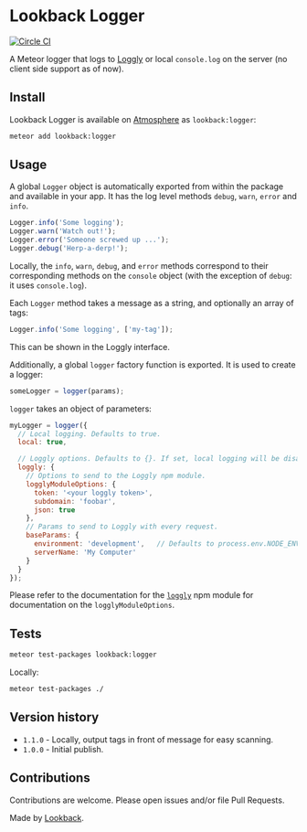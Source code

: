 # Lookback Logger

[![Circle CI](https://circleci.com/gh/lookback/meteor-logger.svg?style=svg)](https://circleci.com/gh/lookback/meteor-logger)

A Meteor logger that logs to [Loggly](https://www.loggly.com/) or local `console.log` on the server (no client side support as of now).

## Install

Lookback Logger is available on [Atmosphere](https://atmospherejs.com/lookback/logger) as `lookback:logger`:

```bash
meteor add lookback:logger
```

## Usage

A global `Logger` object is automatically exported from within the package and available in your app. It has the log level methods `debug`, `warn`, `error` and `info`.

```js
Logger.info('Some logging');
Logger.warn('Watch out!');
Logger.error('Someone screwed up ...');
Logger.debug('Herp-a-derp!');
```

Locally, the `info`, `warn`, `debug`, and `error` methods correspond to their corresponding methods on the `console` object (with the exception of `debug`: it uses `console.log`).

Each `Logger` method takes a message as a string, and optionally an array of tags:

```js
Logger.info('Some logging', ['my-tag']);
```
This can be shown in the Loggly interface.

Additionally, a global `logger` factory function is exported. It is used to create a logger:

```js
someLogger = logger(params);
```

`logger` takes an object of parameters:

```js
myLogger = logger({
  // Local logging. Defaults to true.
  local: true,

  // Loggly options. Defaults to {}. If set, local logging will be disabled.
  loggly: {
    // Options to send to the Loggly npm module.
    logglyModuleOptions: {
      token: '<your loggly token>',
      subdomain: 'foobar',
      json: true
    },
    // Params to send to Loggly with every request.
    baseParams: {
      environment: 'development',   // Defaults to process.env.NODE_ENV
      serverName: 'My Computer'
    }
  }
});
```
Please refer to the documentation for the [`loggly`](http://npmjs.org/package/loggly) npm module for documentation on the `logglyModuleOptions`.

## Tests

```bash
meteor test-packages lookback:logger
```

Locally:

```bash
meteor test-packages ./
```

## Version history

- `1.1.0` - Locally, output tags in front of message for easy scanning.
- `1.0.0` - Initial publish.

## Contributions

Contributions are welcome. Please open issues and/or file Pull Requests.

Made by [Lookback](http://lookback.io).
